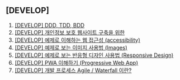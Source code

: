 ## [DEVELOP]

1. [[DEVELOP] DDD, TDD, BDD](/develop/2025/01/03/TDD_DDD_BDD/)
1. [[DEVELOP] 개인정보 보호 웹사이트 구축을 위한](/develop/2025/02/07/privacy/)
1. [[DEVELOP] 예제로 이해하는 웹 접근성 (accessibility)](/develop/2025/02/11/accessibility/)
1. [[DEVELOP] 예제로 보는 이미지 사용법 (Images)](/develop/2025/02/11/images/)
1. [[DEVELOP] 예제로 보는 반응형 디자인 사용법 (Responsive Design)](/develop/2025/02/13/responsive_design/)
1. [[DEVELOP] PWA 이해하기 (Progressive Web App)](/develop/2025/02/25/pwa/)
1. [[DEVELOP] 개발 프로세스 Agile / Waterfall 이란?](/develop/2025/03/25/Agile_Waterfall/)
